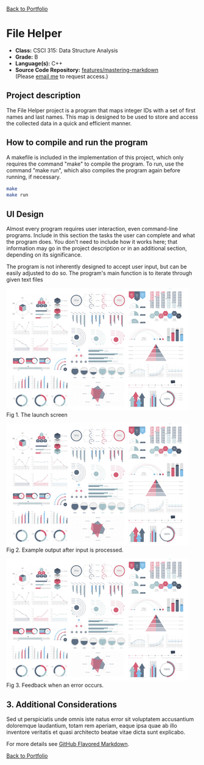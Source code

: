 [Back to Portfolio](./)

File Helper
===============

-   **Class:** CSCI 315: Data Structure Analysis
-   **Grade:** B
-   **Language(s):** C++
-   **Source Code Repository:** [features/mastering-markdown](https://guides.github.com/features/mastering-markdown/)  
    (Please [email me](mailto:example@csustudent.net?subject=GitHub%20Access) to request access.)

## Project description

The File Helper project is a program that maps integer IDs with a set of first names and last names. This map is designed to be used to store and access the collected data in a quick and efficient manner.

## How to compile and run the program

A makefile is included in the implementation of this project, which only requires the command "make" to compile the program. To run, use the command "make run", which also compiles the program again before running, if necessary.

```bash
make
make run
```

## UI Design

Almost every program requires user interaction, even command-line programs. Include in this section the tasks the user can complete and what the program does. You don't need to include how it works here; that information may go in the project description or in an additional section, depending on its significance.

The program is not inherently designed to accept user input, but can be easily adjusted to do so. The program's main function is to iterate through given text files

![screenshot](images/dummy_thumbnail.jpg)  
Fig 1. The launch screen

![screenshot](images/dummy_thumbnail.jpg)  
Fig 2. Example output after input is processed.

![screenshot](images/dummy_thumbnail.jpg)  
Fig 3. Feedback when an error occurs.

## 3. Additional Considerations

Sed ut perspiciatis unde omnis iste natus error sit voluptatem accusantium doloremque laudantium, totam rem aperiam, eaque ipsa quae ab illo inventore veritatis et quasi architecto beatae vitae dicta sunt explicabo. 

For more details see [GitHub Flavored Markdown](https://guides.github.com/features/mastering-markdown/).

[Back to Portfolio](./)
